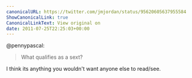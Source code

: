 ```yaml
---
canonicalURL: https://twitter.com/jmjordan/status/95620605637955584
ShowCanonicalLink: true
CanonicalLinkText: View original on
date: 2011-07-25T22:25:03+00:00
---
```

@pennypascal:

> What qualifies as a sext?

I think its anything you wouldn't want anyone else to read/see.